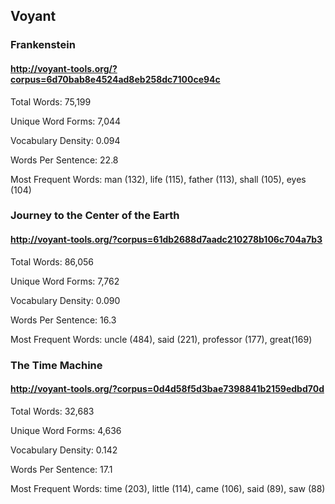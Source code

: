## Voyant
### Frankenstein
#### http://voyant-tools.org/?corpus=6d70bab8e4524ad8eb258dc7100ce94c
Total Words: 75,199

Unique Word Forms: 7,044

Vocabulary Density: 0.094

Words Per Sentence: 22.8

Most Frequent Words: man (132), life (115), father (113), shall (105), eyes (104)

### Journey to the Center of the Earth
#### http://voyant-tools.org/?corpus=61db2688d7aadc210278b106c704a7b3
Total Words: 86,056

Unique Word Forms: 7,762

Vocabulary Density: 0.090

Words Per Sentence: 16.3

Most Frequent Words: uncle (484), said (221), professor (177), great(169)

### The Time Machine
#### http://voyant-tools.org/?corpus=0d4d58f5d3bae7398841b2159edbd70d
Total Words: 32,683

Unique Word Forms: 4,636

Vocabulary Density: 0.142

Words Per Sentence: 17.1

Most Frequent Words: time (203), little (114), came (106), said (89), saw (88)
